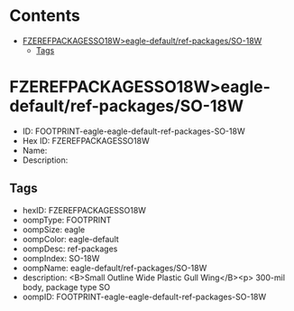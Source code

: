



Contents
========

* [FZEREFPACKAGESSO18W>eagle-default/ref-packages/SO-18W](#fzerefpackagesso18weagle-defaultref-packagesso-18w)
	* [Tags](#tags)

# FZEREFPACKAGESSO18W>eagle-default/ref-packages/SO-18W

- ID: FOOTPRINT-eagle-eagle-default-ref-packages-SO-18W
- Hex ID: FZEREFPACKAGESSO18W
- Name: 
- Description: 

## Tags

- hexID: FZEREFPACKAGESSO18W
- oompType: FOOTPRINT
- oompSize: eagle
- oompColor: eagle-default
- oompDesc: ref-packages
- oompIndex: SO-18W
- oompName: eagle-default/ref-packages/SO-18W
- description: &lt;B&gt;Small Outline Wide Plastic Gull Wing&lt;/B&gt;&lt;p&gt;&#xD;
300-mil body, package type SO
- oompID: FOOTPRINT-eagle-eagle-default-ref-packages-SO-18W
